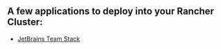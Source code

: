 ## A few applications to deploy into your Rancher Cluster:

- [JetBrains Team Stack](templates/JetBrains)